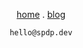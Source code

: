 <p align="center">
    <a href="//spdp.dev/">home</a> .
    <a href="//spdp.dev/blog">blog</a>
</p>

<p align="center">
    <code>hello@spdp.dev</code>
</p>
